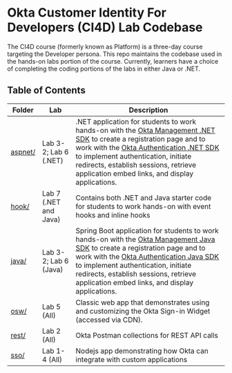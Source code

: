 # Okta Customer Identity For Developers (CI4D) Lab Codebase
The CI4D course (formerly known as Platform) is a three-day course targeting the Developer persona. This repo maintains the codebase used in the hands-on labs portion of the course. Currently, learners have a choice of completing the coding portions of the labs in either Java or .NET.

## Table of Contents
Folder | Lab | Description
------------ | ------------- | -------------
[aspnet/](aspnet/) | Lab 3-2; Lab 6 (.NET) | .NET application for students to work hands-on with the [Okta Management .NET SDK](https://github.com/okta/okta-sdk-dotnet) to create a registration page and to work with the [Okta Authentication .NET SDK](https://github.com/okta/okta-auth-dotnet) to implement authentication, initiate redirects, establish sessions, retrieve application embed links, and display applications.
[hook/](hook/) | Lab 7 (.NET and Java) | Contains both .NET and Java starter code for students to work hands-on with event hooks and inline hooks 
[java/](java/) | Lab 3-2; Lab 6 (Java) | Spring Boot application for students to work hands-on with the [Okta Management Java SDK](https://github.com/okta/okta-sdk-java) to create a registration page and to work with the [Okta Authentication Java SDK](https://github.com/okta/okta-auth-java) to implement authentication, initiate redirects, establish sessions, retrieve application embed links, and display applications.
[osw/](osw/) | Lab 5 (All) | Classic web app that demonstrates using and customizing the Okta Sign-in Widget (accessed via CDN).
[rest/](rest/) | Lab 2 (All) | Okta Postman collections for REST API calls
[sso/](sso/) | Lab 1-4 (All) | Nodejs app  demonstrating how Okta can integrate with custom applications


